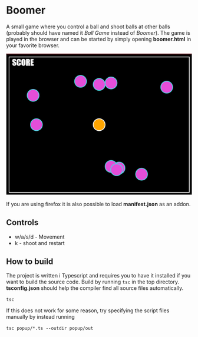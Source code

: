 # Boomer
A small game where you control a ball and shoot balls at other balls (probably should have named it *Ball Game* instead of *Boomer*).
The game is played in the browser and can be started by simply opening **boomer.html** in your favorite browser. 

![Screenshot of the game](./screenshots/screenshot.png)

If you are using firefox it is also possible to load **manifest.json** as an addon.

## Controls
- w/a/s/d - Movement
- k - shoot and restart

## How to build
The project is written i Typescript and requires you to have it installed if you want to build the source code. Build by running `tsc` in the top directory. **tsconfig.json** should help the compiler find all source files automatically.
```
tsc
```
If this does not work for some reason, try specifying the script files manually by instead running
```
tsc popup/*.ts --outdir popup/out
```
